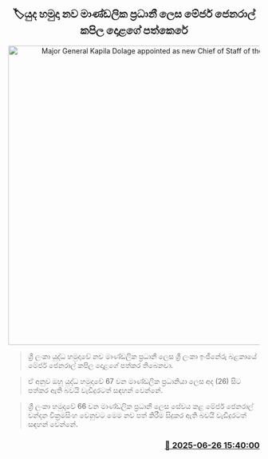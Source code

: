 <p align='center'><b><h2 align='center' title='Major General Kapila Dolage appointed as new Chief of Staff of the Army'>🏷යුද හමුදා නව මාණ්ඩලික ප්‍රධානී ලෙස මේජර් ජෙනරාල් කපිල දොළගේ පත්කෙරේ</h2></b></p>
<p align='center'><img src='https://helakuru.sgp1.cdn.digitaloceanspaces.com/esana/images/lib/kapila-dolage-u.jpg' width='600' alt='Major General Kapila Dolage appointed as new Chief of Staff of the Army'></p>

> ශ්‍රී ලංකා යුද්ධ හමුදාවේ නව මාණ්ඩලික ප්‍රධානී ලෙස ශ්‍රී ලංකා ඉංජිනේරු බළකායේ මේජර් ජෙනරාල් කපිල දොළගේ පත්කර තිබෙනවා.

> ඒ අනුව ඔහු යුද්ධ හමුදාවේ 67 වන මාණ්ඩලික ප්‍රධානියා ලෙස අද (26) සිට පත්කර ඇති බවයි වැඩිදුරටත් සඳහන් වෙන්නේ.

> ශ්‍රී ලංකා හමුදාවේ 66 වන මාණ්ඩලික ප්‍රධානී ලෙස සේවය කළ මේජර් ජෙනරාල් චන්දන වික්‍රමසිංහ වෙනුවට මෙම නව පත් කිරීම සිදුකර ඇති බවයි වැඩිදුරටත් සඳහන් වෙන්නේ.



<h3 align='right'><a href='https://www.helakuru.lk/esana/p/111373/'>📅 2025-06-26 15:40:00</a></h3>
